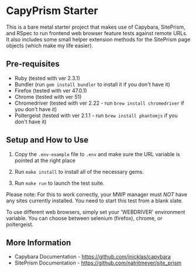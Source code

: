 # CapyPrism Starter

This is a bare metal starter project that makes use of Capybara, SitePrism, and RSpec to run
frontend web browser feature tests against remote URLs. It also includes some small helper
extension methods for the SitePrism page objects (which make my life easier).


## Pre-requisites

- Ruby (tested with ver 2.3.1)
- Bundler (run `gem install bundler` to install it if you don't have it)
- Firefox (tested with ver 47.0.1)
- Chrome (tested with ver 51)
- Chromedriver (tested with ver 2.22 - run `brew install chromedriver` if you don't have it)
- Poltergeist (tested with ver 2.1.1 - run `brew install phantomjs` if you don't have it)


## Setup and How to Use

1. Copy the `.env-example` file to `.env` and make sure the URL variable is pointed at the right place
   
2. Run `make install` to install all of the necessary gems.

3. Run `make run` to launch the test suite.

Please note: For this to work correctly, your MWP manager must *NOT* have any sites currently
installed. You need to start this test from a blank slate.

To use different web browsers, simply set your 'WEBDRIVER' environment variable.
You can choose between selenium (firefox), chrome, or poltergeist.


## More Information

- Capybara Documentation - https://github.com/jnicklas/capybara
- SitePrism Documentation - https://github.com/natritmeyer/site_prism